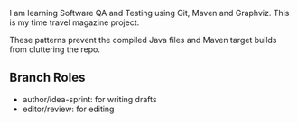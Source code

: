 I am learning Software QA and Testing using Git, Maven and Graphviz. This is my time travel magazine project.

These patterns prevent the compiled Java files and Maven target builds from cluttering the repo.

## Branch Roles
- author/idea-sprint: for writing drafts
- editor/review: for editing
